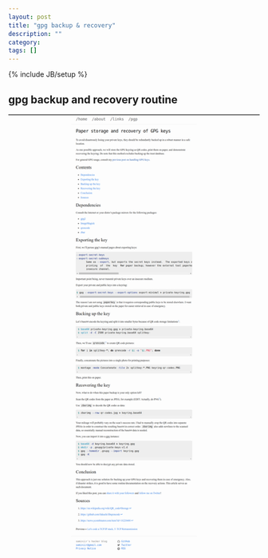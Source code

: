 ```yaml
---
layout: post
title: "gpg backup & recovery"
description: ""
category: 
tags: []
---
```

{% include JB/setup %}


## gpg backup and recovery routine
<img src='/img/screencapture-saminiir-paper-storage-and-recovery-of-gpg-keys-2022-02-17-15_15_42.png' />
